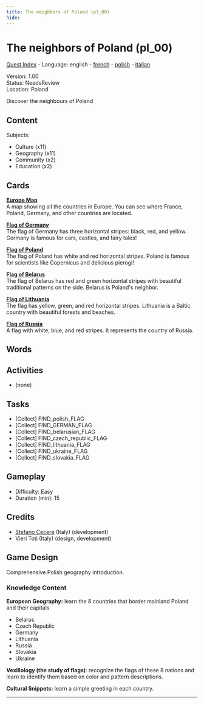 ```yaml
---
title: The neighbors of Poland (pl_00)
hide:
---
```


# The neighbors of Poland (pl_00)
[Quest Index](./index.md) - Language: english - [french](./pl_00.fr.md) - [polish](./pl_00.pl.md) - [italian](./pl_00.it.md)

Version: 1.00  
Status: NeedsReview  
Location: Poland

Discover the neighbours of Poland

## Content
Subjects: 

  - Culture (x11)
  - Geography (x11)
  - Community (x2)
  - Education (x2)


## Cards
**[Europe Map](../cards/index.md#concept_europe_map)**  
A map showing all the countries in Europe. You can see where France, Poland, Germany, and other countries are located.  

**[Flag of Germany](../cards/index.md#flag_germany)**  
The flag of Germany has three horizontal stripes: black, red, and yellow. Germany is famous for cars, castles, and fairy tales!  

**[Flag of Poland](../cards/index.md#flag_poland)**  
The flag of Poland has white and red horizontal stripes. Poland is famous for scientists like Copernicus and delicious pierogi!  

**[Flag of Belarus](../cards/index.md#flag_belarus)**  
The flag of Belarus has red and green horizontal stripes with beautiful traditional patterns on the side. Belarus is Poland's neighbor.  

**[Flag of Lithuania](../cards/index.md#flag_lithuania)**  
The flag has yellow, green, and red horizontal stripes. Lithuania is a Baltic country with beautiful forests and beaches.  

**[Flag of Russia](../cards/index.md#flag_russia)**  
A flag with white, blue, and red stripes. It represents the country of Russia.  

## Words
## Activities
- (none)

## Tasks
- [Collect] FIND_polish_FLAG
- [Collect] FIND_GERMAN_FLAG
- [Collect] FIND_belarusian_FLAG
- [Collect] FIND_czech_republic_FLAG
- [Collect] FIND_lithuania_FLAG
- [Collect] FIND_ukraine_FLAG
- [Collect] FIND_slovakia_FLAG
## Gameplay
- Difficulty: Easy
- Duration (min): 15
## Credits
- [Stefano Cecere](https://stefanocecere.com) (Italy) (development)
- Vieri Toti (Italy) (design, development)

## Game Design
Comprehensive Polish geography introduction.

### Knowledge Content

**European Geography:** learn the 8 countries that border mainland Poland and their capitals

- Belarus
- Czech Republic
- Germany
- Lithuania
- Russia
- Slovakia
- Ukraine

**Vexillology (the study of flags)**: recognize the flags of these 8 nations and learn to identify them based on color and pattern descriptions.

**Cultural Snippets:** learn a simple greeting in each country.


---

